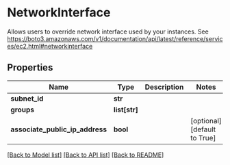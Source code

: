 # NetworkInterface

Allows users to override network interface used by your instances.  See https://boto3.amazonaws.com/v1/documentation/api/latest/reference/services/ec2.html#networkinterface
## Properties
Name | Type | Description | Notes
------------ | ------------- | ------------- | -------------
**subnet_id** | **str** |  | 
**groups** | **list[str]** |  | 
**associate_public_ip_address** | **bool** |  | [optional] [default to True]

[[Back to Model list]](../README.md#documentation-for-models) [[Back to API list]](../README.md#documentation-for-api-endpoints) [[Back to README]](../README.md)


